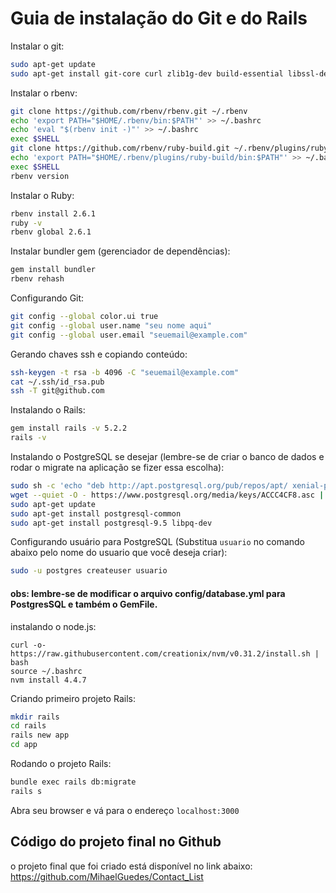# Guia de instalação do Git e do Rails


Instalar o git:
```sh
sudo apt-get update
sudo apt-get install git-core curl zlib1g-dev build-essential libssl-dev libreadline-dev libyaml-dev libsqlite3-dev libxml2-dev libxslt1-dev libcurl4-openssl-dev software-properties-common libffi-dev
```

Instalar o rbenv:
```sh
git clone https://github.com/rbenv/rbenv.git ~/.rbenv
echo 'export PATH="$HOME/.rbenv/bin:$PATH"' >> ~/.bashrc
echo 'eval "$(rbenv init -)"' >> ~/.bashrc
exec $SHELL
git clone https://github.com/rbenv/ruby-build.git ~/.rbenv/plugins/ruby-build
echo 'export PATH="$HOME/.rbenv/plugins/ruby-build/bin:$PATH"' >> ~/.bashrc
exec $SHELL
rbenv version
```

Instalar o Ruby:
```sh
rbenv install 2.6.1
ruby -v
rbenv global 2.6.1
```

Instalar bundler gem (gerenciador de dependências):
```sh
gem install bundler
rbenv rehash
```

Configurando Git:
```sh
git config --global color.ui true
git config --global user.name "seu nome aqui"
git config --global user.email "seuemail@example.com"
```

Gerando chaves ssh e copiando conteúdo:
```sh
ssh-keygen -t rsa -b 4096 -C "seuemail@example.com"
cat ~/.ssh/id_rsa.pub
ssh -T git@github.com
```

Instalando o Rails:
```sh
gem install rails -v 5.2.2
rails -v
```

Instalando o PostgreSQL se desejar (lembre-se de criar o banco de dados e rodar o migrate na aplicação se fizer essa escolha):
```sh
sudo sh -c 'echo "deb http://apt.postgresql.org/pub/repos/apt/ xenial-pgdg main" > /etc/apt/sources.list.d/pgdg.list'
wget --quiet -O - https://www.postgresql.org/media/keys/ACCC4CF8.asc | sudo apt-key add -
sudo apt-get update
sudo apt-get install postgresql-common
sudo apt-get install postgresql-9.5 libpq-dev
```

Configurando usuário para PostgreSQL (Substitua `usuario` no comando abaixo pelo nome do usuario que você deseja criar):
```sh
sudo -u postgres createuser usuario
```
#### obs: lembre-se de modificar o arquivo config/database.yml para PostgresSQL e também o GemFile.

instalando o node.js:
```
curl -o- https://raw.githubusercontent.com/creationix/nvm/v0.31.2/install.sh | bash
source ~/.bashrc
nvm install 4.4.7
```

Criando primeiro projeto Rails:
```sh
mkdir rails
cd rails
rails new app
cd app
```

Rodando o projeto Rails:
```sh
bundle exec rails db:migrate
rails s
```

Abra seu browser e vá para o endereço `localhost:3000`

## Código do projeto final no Github
o projeto final que foi criado está disponível no link abaixo:
https://github.com/MihaelGuedes/Contact_List

